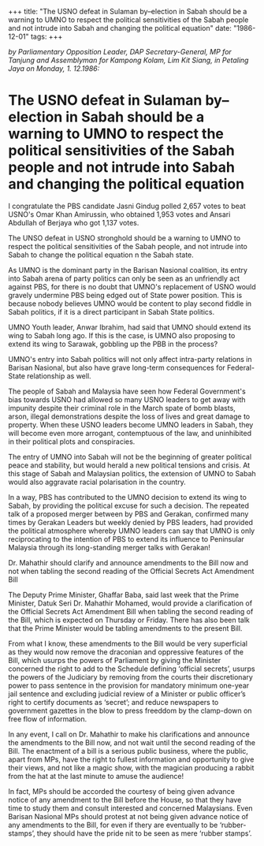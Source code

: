 +++ 
title: "The USNO defeat in Sulaman by–election in Sabah should be a warning to UMNO to respect the political sensitivities of the Sabah people and not intrude into Sabah and changing the political equation"
date: "1986-12-01"
tags:
+++

_by Parliamentary Opposition Leader, DAP Secretary-General, MP for Tanjung and Assemblyman for Kampong Kolam, Lim Kit Siang, in Petaling Jaya on Monday, 1. 12.1986:_

# The USNO defeat in Sulaman by–election in Sabah should be a warning to UMNO to respect the political sensitivities of the Sabah people and not intrude into Sabah and changing the political equation

I congratulate the PBS candidate Jasni Gindug polled 2,657 votes to beat USNO's Omar Khan Amirussin, who obtained 1,953 votes and Ansari Abdullah of Berjaya who got 1,137 votes.</u>

The UNSO defeat in USNO stronghold should be a warning to UMNO to respect the political sensitivities of the Sabah people, and not intrude into Sabah to change the political equation n the Sabah state.

As UMNO is the dominant party in the Barisan Nasional coalition, its entry into Sabah arena of party politics can only be seen as an unfriendly act against PBS, for there is no doubt that UMNO's replacement of USNO would gravely undermine PBS being edged out of State power position. This is because nobody believes UMNO would be content to play second fiddle in Sabah politics, if it is a direct participant in Sabah State politics.

UMNO Youth leader, Anwar Ibrahim, had said that UMNO should extend its wing to Sabah long ago. If this is the case, is UMNO also proposing to extend its wing to Sarawak, gobbling up the PBB in the process?

UMNO's entry into Sabah politics will not only affect intra-party relations in Barisan Nasional, but also have grave long-term consequences for Federal-State relationship as well.

The people of Sabah and Malaysia have seen how Federal Government's bias towards USNO had allowed so many USNO leaders to get away with impunity despite their criminal role in the March spate of bomb blasts, arson, illegal demonstrations despite the loss of lives and great damage to property. When these USNO leaders become UMNO leaders in Sabah, they will become even more arrogant, contemptuous of the law, and uninhibited in their political plots and conspiracies.

The entry of UMNO into Sabah will not be the beginning of greater political peace and stability, but would herald a new political tensions and crisis. At this stage of Sabah and Malaysian politics, the extension of UMNO to Sabah would also aggravate racial polarisation in the country.

In a way, PBS has contributed to the UMNO decision to extend its wing to Sabah, by providing the political excuse for such a decision. The repeated talk of a proposed merger between by PBS and Gerakan, confirmed many times by Gerakan Leaders but weekly denied by PBS leaders, had provided the political atmosphere whereby UMNO leaders can say that UMNO is only reciprocating to the intention of PBS to extend its influence to Peninsular Malaysia through its long-standing merger talks with Gerakan!

Dr. Mahathir should clarify and announce amendments to the Bill now and not when tabling the second reading of the Official Secrets Act Amendment Bill

The Deputy Prime Minister, Ghaffar Baba, said last week that the Prime Minister, Datuk Seri Dr. Mahathir Mohamed, would provide a clarification of the Official Secrets Act Amendment Bill when tabling the second reading of the Bill, which is expected on Thursday or Friday. There has also been talk that the Prime Minister would be tabling amendments to the present Bill.

From what I know, these amendments to the Bill would be very superficial as they would now remove the draconian and oppressive features of the Bill, which usurps the powers of Parliament by giving the Minister concerned the right to add to the Schedule defining ‘official secrets’, usurps the powers of the Judiciary by removing from the courts their discretionary power to pass sentence in the provision for mandatory minimum one-year jail sentence and excluding judicial review of a Minister or public officer’s right to certify documents as ‘secret’; and reduce newspapers to government gazettes in the blow to press freeddom by the clamp-down on free flow of information.

In any event, I call on Dr. Mahathir to make his clarifications and announce the amendments to the Bill now, and not wait until the second reading of the Bill. The enactment of a bill is a serious public business, where the public, apart from MPs, have the right to fullest information and opportunity to give their views, and not like a magic show, with the magician producing a rabbit from the hat at the last minute to amuse the audience!

In fact, MPs should be accorded the courtesy of being given advance notice of any amendment to the Bill before the House, so that they have time to study them and consult interested and concerned Malaysians. Even Barisan Nasional MPs should protest at not being given advance notice of any amendments to the Bill, for even if thery are eventually to be ‘rubber-stamps’, they should have the pride nit to be seen as mere ‘rubber stamps’.
 
